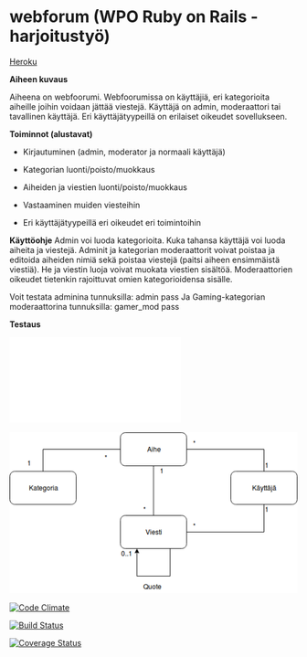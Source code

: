 # webforum (WPO Ruby on Rails -harjoitustyö)

[Heroku](https://blueberry-surprise-52605.herokuapp.com/)

**Aiheen kuvaus**

Aiheena on webfoorumi. Webfoorumissa on käyttäjiä, eri kategorioita aiheille joihin voidaan jättää viestejä. Käyttäjä on admin, moderaattori tai tavallinen käyttäjä. Eri käyttäjätyypeillä on erilaiset oikeudet sovellukseen.

**Toiminnot (alustavat)**

*	Kirjautuminen (admin, moderator ja normaali käyttäjä)

*	Kategorian luonti/poisto/muokkaus

*	Aiheiden ja viestien luonti/poisto/muokkaus

*	Vastaaminen muiden viesteihin

* 	Eri käyttäjätyypeillä eri oikeudet eri toimintoihin

**Käyttöohje**
Admin voi luoda kategorioita.
Kuka tahansa käyttäjä voi luoda aiheita ja viestejä. 
Adminit ja kategorian moderaattorit voivat poistaa ja editoida aiheiden nimiä sekä poistaa viestejä (paitsi aiheen ensimmäistä viestiä). He ja viestin luoja voivat muokata viestien sisältöä. 
Moderaattorien oikeudet tietenkin rajoittuvat omien kategorioidensa sisälle.

Voit testata adminina tunnuksilla:
	admin
	pass
Ja Gaming-kategorian moderaattorina tunnuksilla:
	gamer_mod
	pass

**Testaus**



![Tuntikirjanpito](/dokumentaatio/tuntikirjanpito.md)

![Kaavio](/dokumentaatio/KAAVIO.png)

[![Code Climate](https://codeclimate.com/github/otsepp/webforum.png)](https://codeclimate.com/github/otsepp/webforum)

[![Build Status](https://travis-ci.org/otsepp/webforum.png)](https://travis-ci.org/otsepp/webforum)

[![Coverage Status](https://coveralls.io/repos/github/otsepp/webforum/badge.svg?branch=master)](https://coveralls.io/github/otsepp/webforum?branch=master)

